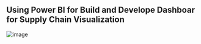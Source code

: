 ## Using Power BI for Build and Develope Dashboar for Supply Chain Visualization

![image](https://github.com/vitormarquesds/Supply-Chain/assets/92117147/8b8282e9-6a19-4224-9618-7964316788f1)

